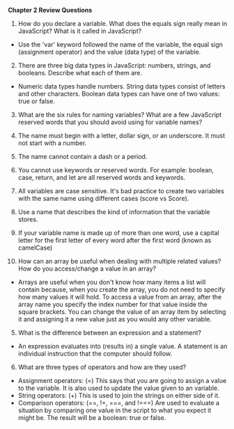 **Chapter 2 Review Questions**

1.  How do you declare a variable. What does the equals sign really mean in JavaScript? What is it called in JavaScript?
- Use the 'var' keyword followed the name of the variable,  the equal sign (assignment operator) and the value (data type) of the variable.

2.  There are three big data types in JavaScript: numbers, strings, and booleans. Describe what each of them are.
- Numeric data types handle numbers. String data types consist of letters and other characters. Boolean data types can have one of two values: true or false.

3.  What are the six rules for naming variables? What are a few JavaScript reserved words that you should avoid using for variable names?
  1. The name must begin with a letter, dollar sign, or an underscore. It must not start with a number.
  2. The name cannot contain a dash or a period.
  3. You cannot use keywords or reserved words. For example: boolean, case, return, and let are all reserved words and keywords.
  4. All variables are case sensitive. It's bad practice to create two variables with the same name using different cases (score vs Score).
  5. Use a name that describes the kind of information that the variable stores.
  6. If your variable name is made up of more than one word, use a capital letter for the first letter of every word after the first word (known as camelCase)

4.  How can an array be useful when dealing with multiple related values? How do you access/change a value in an array?
- Arrays are useful when you don't know how many items a list will contain because, when you create the array, you do not need to specify how many values it will hold. To access a value from an array, after the array name you specify the index number for that value inside the square brackets. You can change the value of an array item by selecting it and assigning it a new value just as you would any other variable.

5.  What is the difference between an expression and a statement?
- An expression evaluates into (results in) a single value. A statement is an individual instruction that the computer should follow.

6.  What are three types of operators and how are they used?
* Assignment operators: (=) This says that you are going to assign a value to the variable. It is also used to update the value given to an variable.
* String operators: (+) This is used to join the strings on either side of it.
* Comparison operators: (==, !=, ===, and !===) Are used to evaluate a situation by comparing one value in the script to what you expect it might be. The result will be a boolean: true or false.
